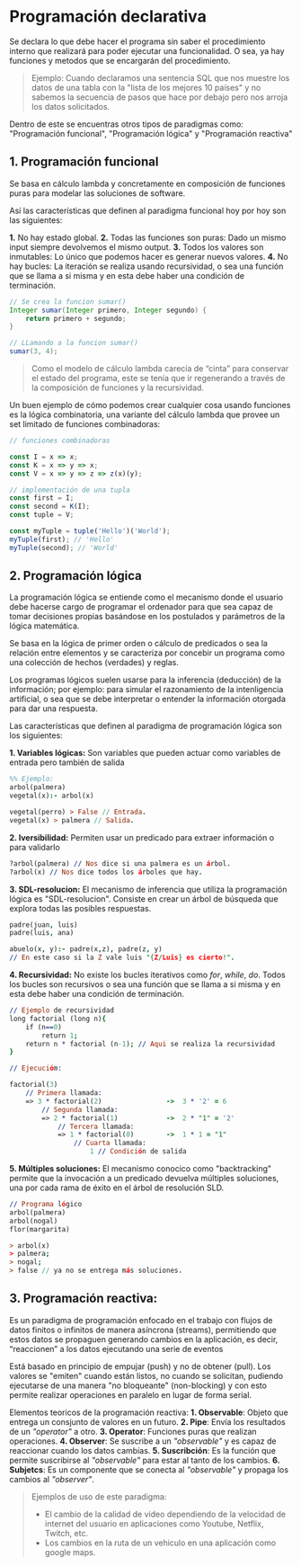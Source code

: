 # Programación declarativa
Se declara lo que debe hacer el programa sin saber el procedimiento interno que realizará para poder ejecutar una funcionalidad. O sea, ya hay funciones y metodos que se encargarán del procedimiento.

> Ejemplo:
> Cuando declaramos una sentencia SQL que nos muestre los datos de una tabla con la "lista de los mejores 10 países" y no sabemos la secuencia de pasos que hace por debajo pero nos arroja los datos solicitados.

Dentro de este se encuentras otros tipos de paradigmas como: "Programación funcional", "Programación lógica" y "Programación reactiva"

## 1. Programación funcional

Se basa en cálculo lambda y concretamente en composición de funciones puras para modelar las soluciones de software.

Así las características que definen al paradigma funcional hoy por hoy son las siguientes:

**1.** No hay estado global.
**2.** Todas las funciones son puras: Dado un mismo input siempre devolvemos el mismo output.
**3.** Todos los valores son inmutables: Lo único que podemos hacer es generar nuevos valores.
**4.** No hay bucles: La iteración se realiza usando recursividad, o sea una función que se llama a si misma y en esta debe haber una condición de terminación.

```java
// Se crea la funcion sumar()
Integer sumar(Integer primero, Integer segundo) {
    return primero + segundo;
}

// LLamando a la funcion sumar()
sumar(3, 4);
```



> Como el modelo de cálculo lambda carecía de “cinta” para conservar el estado del programa, este se tenía que ir regenerando a través de la composición de funciones y la recursividad.

Un buen ejemplo de cómo podemos crear cualquier cosa usando funciones es la lógica combinatoria, una variante del cálculo lambda que provee un set limitado de funciones combinadoras:

```javascript
// funciones combinadoras

const I = x => x;
const K = x => y => x;
const V = x => y => z => z(x)(y);

// implementación de una tupla
const first = I;
const second = K(I);
const tuple = V;

const myTuple = tuple('Hello')('World');
myTuple(first); // 'Hello'
myTuple(second); // 'World'
```

## 2. Programación lógica
La programación lógica se entiende como el mecanismo donde el usuario debe hacerse cargo de programar el ordenador para que sea capaz de tomar decisiones propias basándose en los postulados y parámetros de la lógica matemática.

Se basa en la lógica de primer orden o cálculo de predicados o sea la relación entre elementos y se caracteriza por concebir un programa como una colección de hechos (verdades) y reglas.

Los programas lógicos suelen usarse para la inferencia (deducción) de la información; por ejemplo: para simular el razonamiento de la intenligencia artificial, o sea que se debe interpretar o entender la información otorgada para dar una respuesta.

Las características que definen al paradigma de programación lógica son los siguientes:

**1. Variables lógicas:** Son variables que pueden actuar como variables de entrada pero también de salida

```prolog
%% Ejemplo:
arbol(palmera)
vegetal(x):- arbol(x)

vegetal(perro) > False // Entrada.
vegetal(x) > palmera // Salida.
```

**2. Iversibilidad:** Permiten usar un predicado para extraer información o para validarlo

```prolog
?arbol(palmera) // Nos dice si una palmera es un árbol.
?arbol(x) // Nos dice todos los árboles que hay.
```

**3. SDL-resolucion:** El mecanismo de inferencia que utiliza la programación lógica es "SDL-resolucion". Consiste en crear un árbol de búsqueda que explora todas las posibles respuestas.

```prolog
padre(juan, luis)
padre(luis, ana)

abuelo(x, y):- padre(x,z), padre(z, y)
// En este caso si la Z vale luis "{Z/Luis} es cierto!".
```

**4. Recursividad:** No existe los bucles iterativos como *for*, *while*, *do*. Todos los bucles son recursivos o sea una función que se llama a si misma y en esta debe haber una condición de terminación.

```prolog
// Ejemplo de recursividad
long factorial (long n){
	if (n==0)
		return 1;
	return n * factorial (n-1); // Aqui se realiza la recursividad
}

// Ejecucióm:

factorial(3)
	// Primera llamada:
	=> 3 * factorial(2)                ->  3 * '2' = 6
		// Segunda llamada:
		=> 2 * factorial(1)            ->  2 * "1" = '2'
			// Tercera llamada:
			=> 1 * factorial(0)        ->  1 * 1 = "1"
				// Cuarta llamada:
					1 // Condición de salida
```

**5. Múltiples soluciones:** El mecanismo conocico como "backtracking" permite que la invocación a un predicado devuelva múltiples soluciones, una por cada rama de éxito en el árbol de resolución SLD.

```prolog
// Programa lógico
arbol(palmera)
arbol(nogal)
flor(margarita)

> arbol(x)
> palmera;
> nogal;
> false // ya no se entrega más soluciones.
```

## 3. Programación reactiva:

Es un paradigma de programación enfocado en el trabajo con flujos de datos finitos o infinitos de manera asíncrona (streams), permitiendo que estos datos se propaguen generando cambios en la aplicación, es decir, “reaccionen” a los datos ejecutando una serie de eventos

Está basado en principio de empujar (push) y no de obtener (pull). Los valores se "emiten" cuando están listos, no cuando se solicitan, pudiendo ejecutarse de una manera "no bloqueante" (non-blocking) y con esto permite realizar operaciones en paralelo en lugar de forma serial.

Elementos teoricos de la programación reactiva:
**1. Observable**: Objeto que entrega un consjunto de valores en un futuro.
**2. Pipe**: Envía los resultados de un *"operator"* a otro.
**3. Operator**: Funciones puras que realizan operaciones.
**4. Observer**: Se suscribe a un *"observable"* y es capaz de reaccionar cuando los datos cambias.
**5. Suscribción**: Es la función que permite suscribirse al *"observable"* para estar al tanto de los cambios.
**6. Subjetcs**: Es un componente que se conecta al *"observable"* y propaga los cambios al *"observer"*.

> Ejemplos de uso de este paradigma:
> - El cambio de la calidad de video dependiendo de la velocidad de internet del usuario en aplicaciones como Youtube, Netflix, Twitch, etc.
> - Los cambios en la ruta de un vehiculo en una aplicación como google maps.